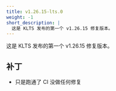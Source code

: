 ```yaml
---
title: v1.26.15-lts.0
weight: -1
short_description: |
  这是 KLTS 发布的第一个 v1.26.15 修复版本。
---
```


这是 KLTS 发布的第一个 v1.26.15 修复版本。

## 补丁

- 只是跑通了 CI 没做任何修复
